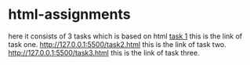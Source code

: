 # html-assignments
here it consists of 3 tasks which is based on html
<a href="http://127.0.0.1:5500/task1.html">task 1</a> this is the link of task one.
http://127.0.0.1:5500/task2.html this is the link of task two.
http://127.0.0.1:5500/task3.html this is the link of task three.
